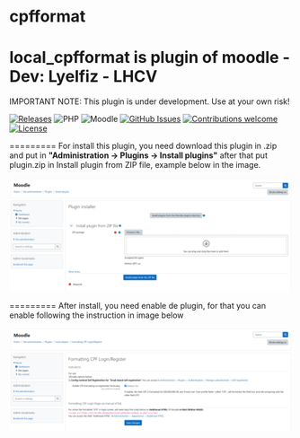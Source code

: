 # cpfformat
local_cpfformat is plugin of moodle - Dev: Lyelfiz - LHCV
=======================================

IMPORTANT NOTE: This plugin is under development. Use at your own risk!

[![Releases](https://img.shields.io/github/release/qubyte/cpfformat.svg?style=flat-square)](https://github.com/Lyelfiz/cpfformat/releases)
![PHP](https://img.shields.io/badge/PHP-v7.0%20to%20v8.2-blue.svg)
![Moodle](https://img.shields.io/badge/Moodle-v4.4.9+%20to%20v5.0.0.X-orange.svg)
[![GitHub Issues](https://img.shields.io/github/issues/Lyelfiz/cpfformat.svg)](https://github.com/Lyelfiz/cpfformat/issues)
[![Contributions welcome](https://img.shields.io/badge/contributions-welcome-green.svg)](#contributing)
[![License](https://img.shields.io/badge/License-GPL%20v3-blue.svg)](#license)

=========
For install this plugin, you need download this plugin in .zip and put in <strong>"Administration -> Plugins -> Install plugins"</strong> after that put plugin.zip in Install plugin from ZIP file, example below in the image.

<img src="pix/installplugin.PNG">

=========
After install, you need enable de plugin, for that you can enable following the instruction in image below

<img src="pix/pluginmenu.PNG">